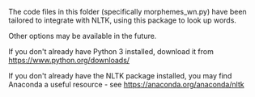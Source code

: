 The code files in this folder (specifically morphemes_wn.py) have been tailored to integrate with NLTK, using this package to look up words.

Other options may be available in the future.

If you don't already have Python 3 installed, download it from https://www.python.org/downloads/

If you don't already have the NLTK package installed, you may find Anaconda a useful resource - see https://anaconda.org/anaconda/nltk

